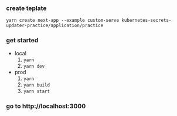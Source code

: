 ### create teplate

`yarn create next-app --example custom-serve kubernetes-secrets-updater-practice/application/practice`

### get started
- local
  1. `yarn`
  2. `yarn dev`
- prod
  1. `yarn`
  2. `yarn build`
  3. `yarn start`
  
### go to http://localhost:3000